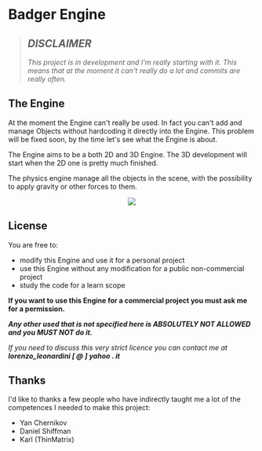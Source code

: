 # Badger Engine

> ## _DISCLAIMER_
> _This project is in development and I'm really starting with it. This means that at the moment it can't really 
do a lot and commits are really often._

## The Engine
At the moment the Engine can't really be used. In fact you can't add and manage Objects without hardcoding it directly into the Engine. This problem will be fixed soon, by the time let's see what the Engine is about.

The Engine aims to be a both 2D and 3D Engine. The 3D development will start when the 2D one is pretty much finished.

The physics engine manage all the objects in the scene, with the possibility to apply gravity or other forces to them.

<div align="center"><img src="http://lorenzoleonardini.altervista.org/engine.gif"></div>

## License
You are free to:
  - modify this Engine and use it for a personal project
  - use this Engine without any modification for a public non-commercial project
  - study the code for a learn scope
  
**If you want to use this Engine for a commercial project you must ask me for a permission.**

_**Any other used that is not specified here is ABSOLUTELY NOT ALLOWED and you MUST NOT do it.**_

_If you need to discuss this very strict licence you can contact me at    **lorenzo_leonardini [ @ ] yahoo . it**_

## Thanks
I'd like to thanks a few people who have indirectly taught me a lot of the competences I needed to make this project:
  - Yan Chernikov
  - Daniel Shiffman
  - Karl (ThinMatrix)
